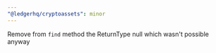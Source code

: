 ```yaml
---
"@ledgerhq/cryptoassets": minor
---
```


Remove from `find` method the ReturnType null which wasn't possible anyway
